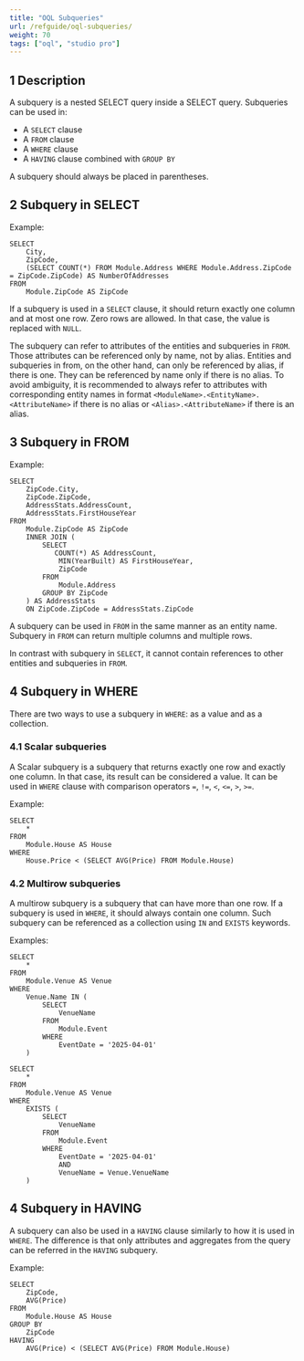 ```yaml
---
title: "OQL Subqueries"
url: /refguide/oql-subqueries/
weight: 70
tags: ["oql", "studio pro"]
---
```


## 1 Description

A subquery is a nested SELECT query inside a SELECT query. Subqueries can be used in:
- A `SELECT` clause
- A `FROM` clause
- A `WHERE` clause
- A `HAVING` clause combined with `GROUP BY`

A subquery should always be placed in parentheses.

## 2 Subquery in SELECT

Example:

```
SELECT
    City,
    ZipCode,
    (SELECT COUNT(*) FROM Module.Address WHERE Module.Address.ZipCode = ZipCode.ZipCode) AS NumberOfAddresses
FROM
    Module.ZipCode AS ZipCode
```

If a subquery is used in a `SELECT` clause, it should return exactly one column and at most one row. Zero rows are allowed. In that case, the value is replaced with `NULL`.

The subquery can refer to attributes of the entities and subqueries in `FROM`. Those attributes can be referenced only by name, not by alias. Entities and subqueries in from, on the other hand, can only be referenced by alias, if there is one. They can be referenced by name only if there is no alias. 
To avoid ambiguity, it is recommended to always refer to attributes with corresponding entity names in format `<ModuleName>.<EntityName>.<AttributeName>` if there is no alias or `<Alias>.<AttributeName>` if there is an alias.

## 3 Subquery in FROM

Example:

```
SELECT
    ZipCode.City,
    ZipCode.ZipCode,
    AddressStats.AddressCount,
    AddressStats.FirstHouseYear
FROM
    Module.ZipCode AS ZipCode
    INNER JOIN (
        SELECT
           COUNT(*) AS AddressCount,
            MIN(YearBuilt) AS FirstHouseYear,
            ZipCode
        FROM
            Module.Address
        GROUP BY ZipCode
    ) AS AddressStats
    ON ZipCode.ZipCode = AddressStats.ZipCode
```

A subquery can be used in `FROM` in the same manner as an entity name. Subquery in `FROM` can return multiple columns and multiple rows.

In contrast with subquery in `SELECT`, it cannot contain references to other entities and subqueries in `FROM`.

## 4 Subquery in WHERE

There are two ways to use a subquery in `WHERE`: as a value and as a collection.

### 4.1 Scalar subqueries

A Scalar subquery is a subquery that returns exactly one row and exactly one column. In that case, its result can be considered a value. It can be used in `WHERE` clause with comparison operators `=`, `!=`, `<`, `<=`, `>`, `>=`.

Example:

```
SELECT
    *
FROM
    Module.House AS House
WHERE
    House.Price < (SELECT AVG(Price) FROM Module.House)
```

### 4.2 Multirow subqueries

A multirow subquery is a subquery that can have more than one row. If a subquery is used in `WHERE`, it should always contain one column. Such subquery can be referenced as a collection using `IN` and `EXISTS` keywords.

Examples:

```
SELECT
    *
FROM
    Module.Venue AS Venue
WHERE
    Venue.Name IN (
        SELECT
            VenueName
        FROM
            Module.Event
        WHERE
            EventDate = '2025-04-01'
    )
```

```
SELECT
    *
FROM
    Module.Venue AS Venue
WHERE
    EXISTS (
        SELECT
            VenueName
        FROM
            Module.Event
        WHERE
            EventDate = '2025-04-01'
            AND
            VenueName = Venue.VenueName
    )
```

## 4 Subquery in HAVING

A subquery can also be used in a `HAVING` clause similarly to how it is used in `WHERE`. The difference is that only attributes and aggregates from the query can be referred in the `HAVING` subquery.

Example:

```
SELECT
    ZipCode,
    AVG(Price)
FROM
    Module.House AS House
GROUP BY
    ZipCode
HAVING
    AVG(Price) < (SELECT AVG(Price) FROM Module.House)
```
